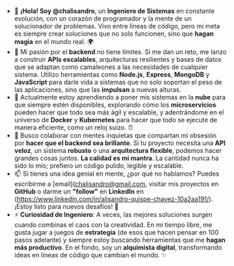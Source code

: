 - 👋 **¡Hola! Soy @chalisandro**, un **Ingeniero de Sistemas** en constante evolución, con un corazón de programador y la mente de un solucionador de problemas. Vivo entre líneas de código, pero mi meta es siempre crear soluciones que no solo funcionen, sino que **hagan magia** en el mundo real. 🌍
- 👀 Mi pasión por el **backend** no tiene límites. Si me dan un reto, me lanzo a construir **APIs escalables**, arquitecturas resilientes y bases de datos que se adaptan como camaleones a las necesidades de cualquier sistema. Utilizo herramientas como **Node.js**, **Express**, **MongoDB** y **JavaScript** para darle vida a sistemas que no solo soportan el peso de las aplicaciones, sino que las **impulsan** a nuevas alturas.
- 🌱 Actualmente estoy aprendiendo a poner mis sistemas en la **nube** para que siempre estén disponibles, explorando cómo los **microservicios** pueden hacer que todo sea más ágil y escalable, y adentrándome en el universo de **Docker** y  **Kubernetes** para hacer que todo se ejecute de manera eficiente, como un reloj suizo. ⏰
- 💞️ Busco colaborar con mentes inquietas que compartan mi obsesión por **hacer que el backend sea brillante**. Si tu proyecto necesita una **API veloz**, un sistema **robusto** o una **arquitectura flexible**, podemos hacer grandes cosas juntos. **La calidad es mi mantra**. La cantidad nunca ha sido lo mío; prefiero un código pulido, legible y escalable.
- 📫 Si tienes una idea genial en mente, ¿por qué no hablamos? Puedes escribirme a [email](chalisandro@gmail.com, visitar mis proyectos en **GitHub** o darme un **"follow"** en **LinkedIn** en (https://www.linkedin.com/in/alisandro-quispe-chavez-10a2aa191/). ¡Estoy listo para nuevos desafíos! 🚀
- ⚡ **Curiosidad de Ingeniero**: A veces, las mejores soluciones surgen cuando combinas el caos con la creatividad. En mi tiempo libre, me gusta jugar a juegos de **estrategia** (de esos que hacen pensar en 100 pasos adelante) y siempre estoy buscando herramientas que me **hagan más productivo**. En el fondo, soy un **alquimista digital**, transformando ideas en líneas de código que cambian el mundo. ✨



